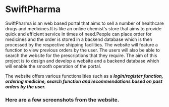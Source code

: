 # SwiftPharma

SwiftPharma is an web based portal that aims to sell a number of healthcare drugs and medicines.It is like an online chemist's store that aims to provide quick and efficient service in times of need.People can place order for medicines and the order is stored in a backend database which is then processed by the respective shipping facilities. The website will feature a function to view previous orders by the user. The users will also be able to search the website for the prescriptions that they require.
The aim of this project is to design and develop a website and a backend database which will enable the smooth operation of the portal.

The website offers various functionalities such as a ***login/register
function, ordering medicine, search function and recommendations based
on past orders by the user.***

### Here are a few screenshots from the website.
